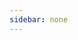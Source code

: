 ```yaml
---
sidebar: none
---
```

<Card :dataSource="dataSource"></Card>
<script>
export default {
  data() {
    return {
      dataSource: [
        {
          url: '/views/javaweb/javaweb.html',
          title: 'Java web基础',
          content: 'Java web 基础学习笔记'
        },
        {
          url: '/views/spring/spring.html',
          title: 'Spring',
          content: 'Spring 学习笔记'
        },
        {
          url: '/views/linux/linux.html',
          title: 'Linux',
          content: 'linux 学习笔记'
        },
        {
          url: '/views/redis/redis.html',
          title: 'Redis',
          content: 'Redis 学习笔记'
        },
        {
          url: '/views/springboot/springboot.html',
          title: 'SpringBoot',
          content: 'SpringBoot 学习笔记'
        },
        {
          url: '/views/docker/docker.html',
          title: 'Docker',
          content: 'Docker 学习笔记'
      }]
    }
  }
}
</script>